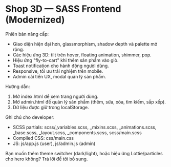 # Shop 3D — SASS Frontend (Modernized)

Phiên bản nâng cấp:
- Giao diện hiện đại hơn, glassmorphism, shadow depth và palette mở rộng.
- Các hiệu ứng 3D: tilt trên hover, floating animation, shimmer, pop.
- Hiệu ứng "fly-to-cart" khi thêm sản phẩm vào giỏ.
- Toast notification cho hành động người dùng.
- Responsive, tối ưu trải nghiệm trên mobile.
- Admin cải tiến UX, modal quản lý sản phẩm.

Hướng dẫn:
1. Mở index.html để xem trang người dùng.
2. Mở admin.html để quản lý sản phẩm (thêm, sửa, xóa, tìm kiếm, sắp xếp).
3. Dữ liệu được giữ trong localStorage.

Ghi chú cho developer:
- SCSS partials: scss/_variables.scss, _mixins.scss, _animations.scss, _base.scss, _layout.scss, _components.scss, scss/main.scss
- Compiled CSS: css/main.css
- JS: js/app.js (user), js/admin.js (admin)

Bạn muốn thêm theme switcher (dark/light), hoặc hiệu ứng Lottie/particles cho hero không? Trả lời để tôi bổ sung.
